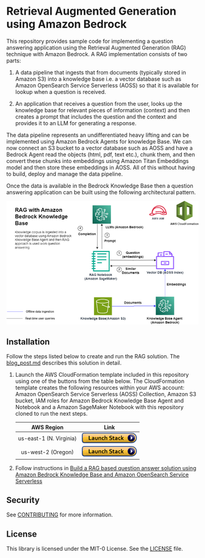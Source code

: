 # Retrieval Augmented Generation using Amazon Bedrock

This repository provides sample code for implementing a question answering application using the Retrieval Augmented Generation (RAG) technique with Amazon Bedrock. A RAG implementation consists of two parts:

1. A data pipeline that ingests that from documents (typically stored in Amazon S3) into a knowledge base i.e. a vector database such as Amazon OpenSearch Service Serverless (AOSS) so that it is available for lookup when a question is received.

1. An application that receives a question from the user, looks up the knowledge base for relevant pieces of information (context) and then creates a prompt that includes the question and the context and provides it to an LLM for generating a response.

The data pipeline represents an undifferentiated heavy lifting and can be implemented using Amazon Bedrock Agents for knowledge Base. We can now connect an S3 bucket to a vector database such as AOSS and have a Bedrock Agent read the objects (html, pdf, text etc.), chunk them, and then convert these chunks into embeddings using Amazon Titan Embeddings model and then store these embeddings in AOSS. All of this without having to build, deploy and manage the data pipeline.

Once the data is available in the Bedrock Knowledge Base then a question answering application can be built using the following architectural pattern.

![KB Agent](img/bedrock-agents-kb.png)

## Installation

Follow the steps listed below to create and run the RAG solution. The [blog_post.md](./blog_post.md) describes this solution in detail.

1. Launch the AWS CloudFormation template included in this repository using one of the buttons from the table below. The CloudFormation template creates the following resources within your AWS account: Amazon OpenSearch Service Serverless (AOSS) Collection, Amazon S3 bucket, IAM roles for Amazon Bedrock Knowledge Base Agent and Notebook and a Amazon SageMaker Notebook with this repository cloned to run the next steps.


   |AWS Region                |     Link        |
   |:------------------------:|:-----------:|
   |us-east-1 (N. Virginia)    | [<img src="./img/ML-14328-cloudformation-launch-stack.png">](https://console.aws.amazon.com/cloudformation/home?region=us-east-1#/stacks/new?stackName=rag-w-bedrock-kb&templateURL=https://aws-blogs-artifacts-public.s3.amazonaws.com/artifacts/ML-15539/template.yaml) |
   |us-west-2 (Oregon)          | [<img src="./img/ML-14328-cloudformation-launch-stack.png">](https://console.aws.amazon.com/cloudformation/home?region=us-west-2#/stacks/new?stackName=rag-w-bedrock-kb&templateURL=https://aws-blogs-artifacts-public.s3.amazonaws.com/artifacts/ML-15539/template.yaml) |

1. Follow instructions in [Build a RAG based question answer solution using Amazon Bedrock Knowledge Base and Amazon OpenSearch Service Serverless](./blog_post.md)

## Security

See [CONTRIBUTING](CONTRIBUTING.md#security-issue-notifications) for more information.

## License

This library is licensed under the MIT-0 License. See the [LICENSE](./LICENSE) file.


